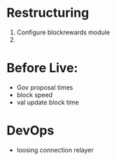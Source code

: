 # Restructuring

1. Configure blockrewards module
2.

# Before Live:

- Gov proposal times
- block speed
- val update block time

# DevOps

- loosing connection relayer
